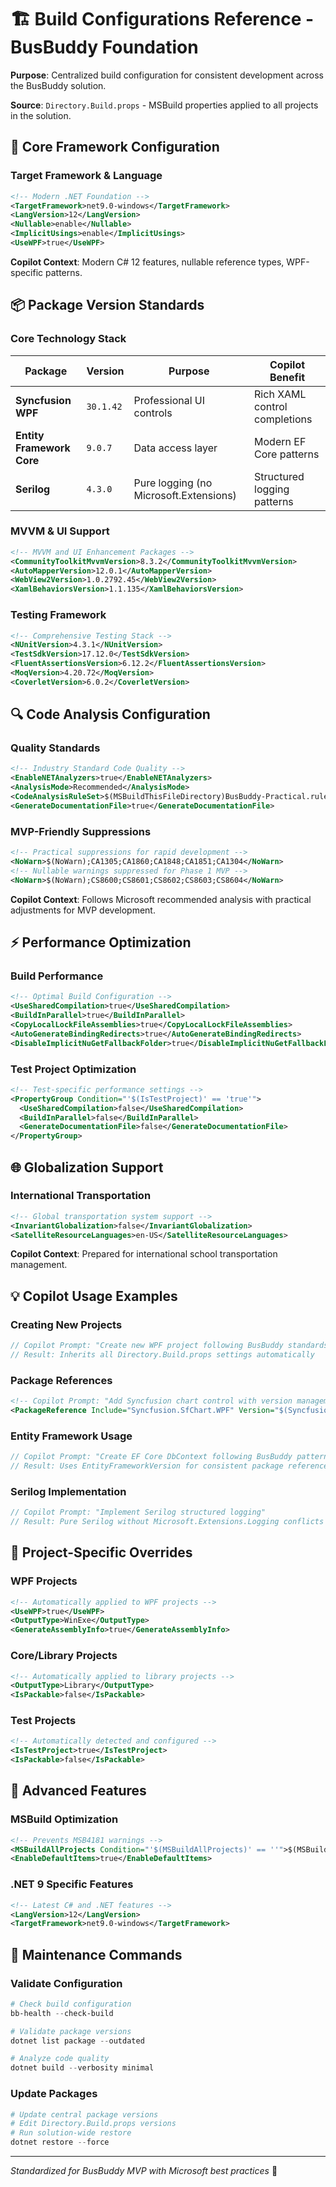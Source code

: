 # 🏗️ Build Configurations Reference - BusBuddy Foundation

**Purpose**: Centralized build configuration for consistent development across the BusBuddy solution.

**Source**: `Directory.Build.props` - MSBuild properties applied to all projects in the solution.

## 🎯 Core Framework Configuration

### Target Framework & Language

```xml
<!-- Modern .NET Foundation -->
<TargetFramework>net9.0-windows</TargetFramework>
<LangVersion>12</LangVersion>
<Nullable>enable</Nullable>
<ImplicitUsings>enable</ImplicitUsings>
<UseWPF>true</UseWPF>
```

**Copilot Context**: Modern C# 12 features, nullable reference types, WPF-specific patterns.

## 📦 Package Version Standards

### Core Technology Stack

| Package                   | Version   | Purpose                                | Copilot Benefit               |
| ------------------------- | --------- | -------------------------------------- | ----------------------------- |
| **Syncfusion WPF**        | `30.1.42` | Professional UI controls               | Rich XAML control completions |
| **Entity Framework Core** | `9.0.7`   | Data access layer                      | Modern EF Core patterns       |
| **Serilog**               | `4.3.0`   | Pure logging (no Microsoft.Extensions) | Structured logging patterns   |

### MVVM & UI Support

```xml
<!-- MVVM and UI Enhancement Packages -->
<CommunityToolkitMvvmVersion>8.3.2</CommunityToolkitMvvmVersion>
<AutoMapperVersion>12.0.1</AutoMapperVersion>
<WebView2Version>1.0.2792.45</WebView2Version>
<XamlBehaviorsVersion>1.1.135</XamlBehaviorsVersion>
```

### Testing Framework

```xml
<!-- Comprehensive Testing Stack -->
<NUnitVersion>4.3.1</NUnitVersion>
<TestSdkVersion>17.12.0</TestSdkVersion>
<FluentAssertionsVersion>6.12.2</FluentAssertionsVersion>
<MoqVersion>4.20.72</MoqVersion>
<CoverletVersion>6.0.2</CoverletVersion>
```

## 🔍 Code Analysis Configuration

### Quality Standards

```xml
<!-- Industry Standard Code Quality -->
<EnableNETAnalyzers>true</EnableNETAnalyzers>
<AnalysisMode>Recommended</AnalysisMode>
<CodeAnalysisRuleSet>$(MSBuildThisFileDirectory)BusBuddy-Practical.ruleset</CodeAnalysisRuleSet>
<GenerateDocumentationFile>true</GenerateDocumentationFile>
```

### MVP-Friendly Suppressions

```xml
<!-- Practical suppressions for rapid development -->
<NoWarn>$(NoWarn);CA1305;CA1860;CA1848;CA1851;CA1304</NoWarn>
<!-- Nullable warnings suppressed for Phase 1 MVP -->
<NoWarn>$(NoWarn);CS8600;CS8601;CS8602;CS8603;CS8604</NoWarn>
```

**Copilot Context**: Follows Microsoft recommended analysis with practical adjustments for MVP development.

## ⚡ Performance Optimization

### Build Performance

```xml
<!-- Optimal Build Configuration -->
<UseSharedCompilation>true</UseSharedCompilation>
<BuildInParallel>true</BuildInParallel>
<CopyLocalLockFileAssemblies>true</CopyLocalLockFileAssemblies>
<AutoGenerateBindingRedirects>true</AutoGenerateBindingRedirects>
<DisableImplicitNuGetFallbackFolder>true</DisableImplicitNuGetFallbackFolder>
```

### Test Project Optimization

```xml
<!-- Test-specific performance settings -->
<PropertyGroup Condition="'$(IsTestProject)' == 'true'">
  <UseSharedCompilation>false</UseSharedCompilation>
  <BuildInParallel>false</BuildInParallel>
  <GenerateDocumentationFile>false</GenerateDocumentationFile>
</PropertyGroup>
```

## 🌐 Globalization Support

### International Transportation

```xml
<!-- Global transportation system support -->
<InvariantGlobalization>false</InvariantGlobalization>
<SatelliteResourceLanguages>en-US</SatelliteResourceLanguages>
```

**Copilot Context**: Prepared for international school transportation management.

## 💡 Copilot Usage Examples

### Creating New Projects

```csharp
// Copilot Prompt: "Create new WPF project following BusBuddy standards"
// Result: Inherits all Directory.Build.props settings automatically
```

### Package References

```xml
<!-- Copilot Prompt: "Add Syncfusion chart control with version management" -->
<PackageReference Include="Syncfusion.SfChart.WPF" Version="$(SyncfusionVersion)" />
```

### Entity Framework Usage

```csharp
// Copilot Prompt: "Create EF Core DbContext following BusBuddy patterns"
// Result: Uses EntityFrameworkVersion for consistent package references
```

### Serilog Implementation

```csharp
// Copilot Prompt: "Implement Serilog structured logging"
// Result: Pure Serilog without Microsoft.Extensions.Logging conflicts
```

## 🔧 Project-Specific Overrides

### WPF Projects

```xml
<!-- Automatically applied to WPF projects -->
<UseWPF>true</UseWPF>
<OutputType>WinExe</OutputType>
<GenerateAssemblyInfo>true</GenerateAssemblyInfo>
```

### Core/Library Projects

```xml
<!-- Automatically applied to library projects -->
<OutputType>Library</OutputType>
<IsPackable>false</IsPackable>
```

### Test Projects

```xml
<!-- Automatically detected and configured -->
<IsTestProject>true</IsTestProject>
<IsPackable>false</IsPackable>
```

## 🚀 Advanced Features

### MSBuild Optimization

```xml
<!-- Prevents MSB4181 warnings -->
<MSBuildAllProjects Condition="'$(MSBuildAllProjects)' == ''">$(MSBuildThisFileFullPath)</MSBuildAllProjects>
<EnableDefaultItems>true</EnableDefaultItems>
```

### .NET 9 Specific Features

```xml
<!-- Latest C# and .NET features -->
<LangVersion>12</LangVersion>
<TargetFramework>net9.0-windows</TargetFramework>
```

## 🔄 Maintenance Commands

### Validate Configuration

```powershell
# Check build configuration
bb-health --check-build

# Validate package versions
dotnet list package --outdated

# Analyze code quality
dotnet build --verbosity minimal
```

### Update Packages

```powershell
# Update central package versions
# Edit Directory.Build.props versions
# Run solution-wide restore
dotnet restore --force
```

---

_Standardized for BusBuddy MVP with Microsoft best practices_ 🚀
